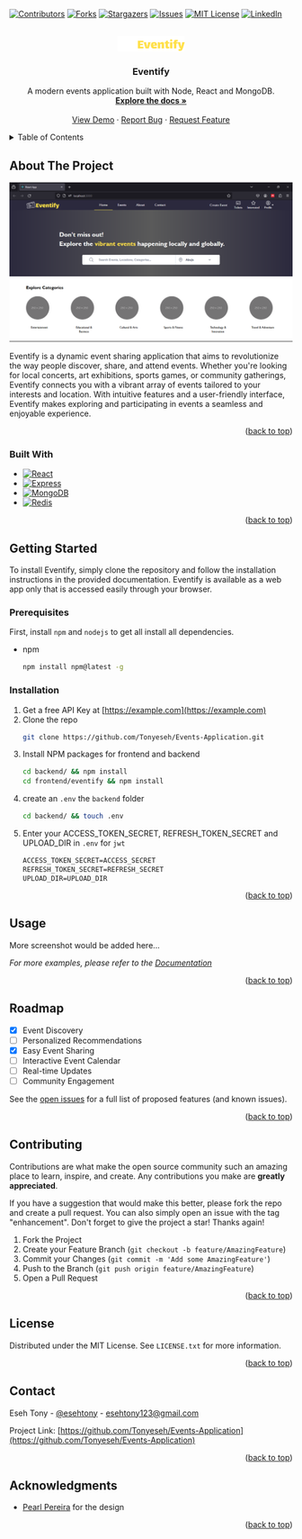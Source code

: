 <!-- # Events-Application

A modern events application built with Node, React and MongoDB. -->

<a name="readme-top"></a>

<!-- PROJECT SHIELDS -->
<!--
*** I'm using markdown "reference style" links for readability.
*** Reference links are enclosed in brackets [ ] instead of parentheses ( ).
*** See the bottom of this document for the declaration of the reference variables
*** for contributors-url, forks-url, etc. This is an optional, concise syntax you may use.
*** https://www.markdownguide.org/basic-syntax/#reference-style-links
-->

[![Contributors][contributors-shield]][contributors-url]
[![Forks][forks-shield]][forks-url]
[![Stargazers][stars-shield]][stars-url]
[![Issues][issues-shield]][issues-url]
[![MIT License][license-shield]][license-url]
[![LinkedIn][linkedin-shield]][linkedin-url]

<!-- PROJECT LOGO -->
<br />
<div align="center">
  <a href="https://github.com/Tonyeseh/Events-Application">
    <img src="images/logo.png" alt="Logo" width="120">
  </a>

<h3 align="center">Eventify</h3>

  <p align="center">
    A modern events application built with Node, React and MongoDB.
    <br />
    <a href="https://github.com/Tonyeseh/Events-Application"><strong>Explore the docs »</strong></a>
    <br />
    <br />
    <a href="https://github.com/Tonyeseh/Events-Application">View Demo</a>
    ·
    <a href="https://github.com/Tonyeseh/Events-Application/issues/new?labels=bug&template=bug-report---.md">Report Bug</a>
    ·
    <a href="https://github.com/Tonyeseh/Events-Application/issues/new?labels=enhancement&template=feature-request---.md">Request Feature</a>
  </p>
</div>

<!-- TABLE OF CONTENTS -->
<details>
  <summary>Table of Contents</summary>
  <ol>
    <li>
      <a href="#about-the-project">About The Project</a>
      <ul>
        <li><a href="#built-with">Built With</a></li>
      </ul>
    </li>
    <li>
      <a href="#getting-started">Getting Started</a>
      <ul>
        <li><a href="#prerequisites">Prerequisites</a></li>
        <li><a href="#installation">Installation</a></li>
      </ul>
    </li>
    <li><a href="#usage">Usage</a></li>
    <li><a href="#roadmap">Roadmap</a></li>
    <li><a href="#contributing">Contributing</a></li>
    <li><a href="#license">License</a></li>
    <li><a href="#contact">Contact</a></li>
    <li><a href="#acknowledgments">Acknowledgments</a></li>
  </ol>
</details>

<!-- ABOUT THE PROJECT -->

## About The Project

[![Product Name Screen Shot][product-screenshot]](https://example.com)

Eventify is a dynamic event sharing application that aims to revolutionize the way people discover, share, and attend events. Whether you're looking for local concerts, art exhibitions, sports games, or community gatherings, Eventify connects you with a vibrant array of events tailored to your interests and location. With intuitive features and a user-friendly interface, Eventify makes exploring and participating in events a seamless and enjoyable experience.

<p align="right">(<a href="#readme-top">back to top</a>)</p>

### Built With

- [![React][React.js]][React-url]
- [![Express][Express.js]][Express-url]
- [![MongoDB][Mongodb]][Mongo-url]
- [![Redis][Redis]][Redis-url]

<p align="right">(<a href="#readme-top">back to top</a>)</p>

<!-- GETTING STARTED -->

## Getting Started

To install Eventify, simply clone the repository and follow the installation instructions in the provided documentation. Eventify is available as a web app only that is accessed easily through your browser.

### Prerequisites

First, install `npm` and `nodejs` to get all install all dependencies.

- npm
  ```sh
  npm install npm@latest -g
  ```

### Installation

1. Get a free API Key at [https://example.com](https://example.com)
2. Clone the repo
   ```sh
   git clone https://github.com/Tonyeseh/Events-Application.git
   ```
3. Install NPM packages for frontend and backend
   ```sh
   cd backend/ && npm install
   cd frontend/eventify && npm install
   ```
   <!-- 4. Enter your API in `config.js`
      ```js
      const API_KEY = "ENTER YOUR API";
      ``` -->
4. create an `.env` the `backend` folder
   ```sh
   cd backend/ && touch .env
   ```
5. Enter your ACCESS_TOKEN_SECRET, REFRESH_TOKEN_SECRET and UPLOAD_DIR in `.env` for `jwt`
   ```text
   ACCESS_TOKEN_SECRET=ACCESS_SECRET
   REFRESH_TOKEN_SECRET=REFRESH_SECRET
   UPLOAD_DIR=UPLOAD_DIR
   ```

<p align="right">(<a href="#readme-top">back to top</a>)</p>

<!-- USAGE EXAMPLES -->

## Usage

More screenshot would be added here...

_For more examples, please refer to the [Documentation](https://example.com)_

<p align="right">(<a href="#readme-top">back to top</a>)</p>

<!-- ROADMAP -->

## Roadmap

- [x] Event Discovery
- [ ] Personalized Recommendations
- [x] Easy Event Sharing
- [ ] Interactive Event Calendar
- [ ] Real-time Updates
- [ ] Community Engagement

See the [open issues](https://github.com/Tonyeseh/Events-Application/issues) for a full list of proposed features (and known issues).

<p align="right">(<a href="#readme-top">back to top</a>)</p>

<!-- CONTRIBUTING -->

## Contributing

Contributions are what make the open source community such an amazing place to learn, inspire, and create. Any contributions you make are **greatly appreciated**.

If you have a suggestion that would make this better, please fork the repo and create a pull request. You can also simply open an issue with the tag "enhancement".
Don't forget to give the project a star! Thanks again!

1. Fork the Project
2. Create your Feature Branch (`git checkout -b feature/AmazingFeature`)
3. Commit your Changes (`git commit -m 'Add some AmazingFeature'`)
4. Push to the Branch (`git push origin feature/AmazingFeature`)
5. Open a Pull Request

<p align="right">(<a href="#readme-top">back to top</a>)</p>

<!-- LICENSE -->

## License

Distributed under the MIT License. See `LICENSE.txt` for more information.

<p align="right">(<a href="#readme-top">back to top</a>)</p>

<!-- CONTACT -->

## Contact

Eseh Tony - [@esehtony](https://twitter.com/esehtony) - esehtony123@gmail.com

Project Link: [https://github.com/Tonyeseh/Events-Application](https://github.com/Tonyeseh/Events-Application)

<p align="right">(<a href="#readme-top">back to top</a>)</p>

<!-- ACKNOWLEDGMENTS -->

## Acknowledgments

- [Pearl Pereira](https://www.figma.com/@pearlpereira) for the design

<p align="right">(<a href="#readme-top">back to top</a>)</p>

<!-- MARKDOWN LINKS & IMAGES -->
<!-- https://www.markdownguide.org/basic-syntax/#reference-style-links -->

[contributors-shield]: https://img.shields.io/github/contributors/Tonyeseh/Events-Application.svg?style=for-the-badge
[contributors-url]: https://github.com/Tonyeseh/Events-Application/graphs/contributors
[forks-shield]: https://img.shields.io/github/forks/Tonyeseh/Events-Application.svg?style=for-the-badge
[forks-url]: https://github.com/Tonyeseh/Events-Application/network/members
[stars-shield]: https://img.shields.io/github/stars/Tonyeseh/Events-Application.svg?style=for-the-badge
[stars-url]: https://github.com/Tonyeseh/Events-Application/stargazers
[issues-shield]: https://img.shields.io/github/issues/Tonyeseh/Events-Application.svg?style=for-the-badge
[issues-url]: https://github.com/Tonyeseh/Events-Application/issues
[license-shield]: https://img.shields.io/github/license/Tonyeseh/Events-Application.svg?style=for-the-badge
[license-url]: https://github.com/Tonyeseh/Events-Application/blob/master/LICENSE.txt
[linkedin-shield]: https://img.shields.io/badge/-LinkedIn-black.svg?style=for-the-badge&logo=linkedin&colorB=555
[linkedin-url]: https://linkedin.com/in/esehtony
[product-screenshot]: images/screenshot.png
[React.js]: https://img.shields.io/badge/React-20232A?style=for-the-badge&logo=react&logoColor=61DAFB
[React-url]: https://reactjs.org/
[Express.js]: https://img.shields.io/badge/Express-404D59?style=for-the-badge&logo=express&logoColor=white
[Express-url]: https://expressjs.com/
[Mongodb]: https://img.shields.io/badge/MongoDB-4EA94B?style=for-the-badge&logo=mongodb&logoColor=white
[Mongo-url]: https://www.mongodb.com
[Redis]: https://img.shields.io/badge/redis-%23DD0031.svg?&style=for-the-badge&logo=redis&logoColor=white
[Redis-url]: https://redis.io
